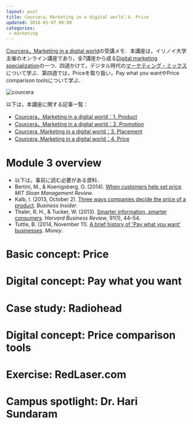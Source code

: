 ```yaml
---
layout: post
title: Courcera，Marketing in a digital world：4. Price
updated: 2018-01-07 09:00
categories:
 - marketing
---
```


[Courcera，Marketing in a digital world](https://www.coursera.org/learn/marketing-digital)の受講メモ．本講座は，イリノイ大学主催のオンライン講座であり，全7講座から成る[Digital marketing specialization](https://www.coursera.org/specializations/digital-marketing)の一つ．四週かけて，デジタル時代の[マーケティング・ミックス](https://ja.wikipedia.org/wiki/%E3%83%9E%E3%83%BC%E3%82%B1%E3%83%86%E3%82%A3%E3%83%B3%E3%82%B0%E3%83%9F%E3%83%83%E3%82%AF%E3%82%B9)について学ぶ．第四週では，Priceを取り扱い，Pay what you wantやPrice comparison toolsについて学ぶ．

![courcera]({{site.baseurl}}/images/2017-11-18-courcera.png)

以下は，本講座に関する記事一覧：
* [Courcera，Marketing in a digital world：1. Product](https://haltaro.github.io/2017/11/08/digital-marketing-1)
* [Courcera，Marketing in a digital world：2. Promotion](https://haltaro.github.io/2017/11/25/digital-marketing-2)
* [Courcera, Marketing in a digital world：3. Placement](https://haltaro.github.io/2017/12/03/digital-marketing-3)
* [Courcera, Marketing in a digital world：4. Price](https://haltaro.github.io/2017/01/07/digital-marketing-4)

# Module 3 overview

* 以下は，事前に読む必要がある資料．
* Bertini, M., & Koenigsberg, O. (2014). [When customers help set price](https://sloanreview.mit.edu/article/when-customers-help-set-prices/). *MIT Sloan Management Review*.
* Kalb, I. (2013, October 2). [Three ways companies decide the price of a product](http://www.businessinsider.com/3-powerful-pricing-strategies-businesses-should-always-consider-2013-10). *Business Insider*.
* Thaler, R. H., & Tucker, W. (2013). [Smarter information, smarter consumers](https://hbr.org/2013/01/smarter-information-smarter-consumers). *Harvard Business Review*, 91(1), 44–54.
* Tuttle, B. (2014, November 11). [A brief history of 'Pay what you want' businesses](http://time.com/money/3576844/pay-what-you-want-businesses/). *Money*.

# Basic concept: Price

# Digital concept: Pay what you want

# Case study: Radiohead

# Digital concept: Price comparison tools

# Exercise: RedLaser.com

# Campus spotlight: Dr. Hari Sundaram
